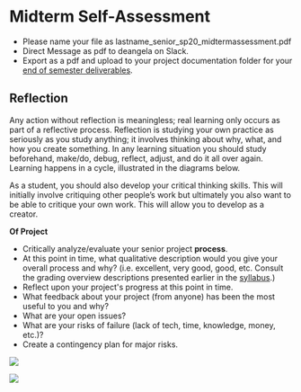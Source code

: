 # Midterm Self-Assessment

* Please name your file as lastname\_senior\_sp20\_midtermassessment.pdf
* Direct Message as pdf to deangela on Slack.
* Export as a pdf and upload to your project documentation folder for your [end of semester deliverables](./).

## Reflection

Any action without reflection is meaningless; real learning only occurs as part of a reflective process. Reflection is studying your own practice as seriously as you study anything; it involves thinking about why, what, and how you create something. In any learning situation you should study beforehand, make/do, debug, reflect, adjust, and do it all over again. Learning happens in a cycle, illustrated in the diagrams below.

As a student, you should also develop your critical thinking skills. This will initially involve critiquing other people’s work but ultimately you also want to be able to critique your own work. This will allow you to develop as a creator.

**Of Project**

* Critically analyze/evaluate your senior project **process**.
* At this point in time, what qualitative description would you give your overall process and why? \(i.e. excellent, very good, good, etc. Consult the grading overview descriptions presented earlier in the [syllabus](../syllabus.md).\)
* Reflect upon your project's progress at this point in time.
* What feedback about your project \(from anyone\) has been the most useful to you and why?
* What are your open issues?
* What are your risks of failure \(lack of tech, time, knowledge, money, etc.\)?
* Create a contingency plan for major risks.

![](https://github.com/IDMNYU/Senior-Project-SP-2021-Duff/tree/f733c3a299af78aa29514d4bd2736819eb5319cd/.gitbook/assets/experiential_learning_cycles_475.jpg)

![](https://github.com/IDMNYU/Senior-Project-SP-2021-Duff/tree/f733c3a299af78aa29514d4bd2736819eb5319cd/.gitbook/assets/experiential_learning_cycle_simple_476.jpg)

